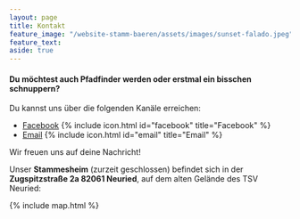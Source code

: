 ```yaml
---
layout: page
title: Kontakt
feature_image: "/website-stamm-baeren/assets/images/sunset-falado.jpeg"
feature_text:
aside: true
---
```


#### Du möchtest auch Pfadfinder werden oder erstmal ein bisschen schnuppern?

Du kannst uns über die folgenden Kanäle erreichen:

- [Facebook](https://www.facebook.com/Stamm.Baeren) {% include icon.html id="facebook" title="Facebook" %}
- [Email]( mailto:{{site.email}} ) {% include icon.html id="email" title="Email" %}

Wir freuen uns auf deine Nachricht!

Unser **Stammesheim** (zurzeit geschlossen) befindet sich in der **Zugspitzstraße 2a 82061 Neuried**, auf dem alten Gelände des TSV Neuried:

{% include map.html %}
